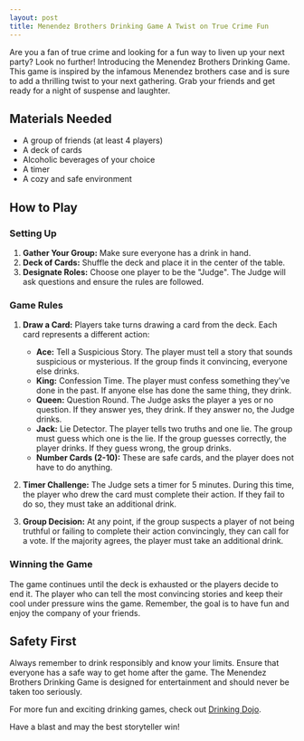 ```yaml
---
layout: post
title: Menendez Brothers Drinking Game A Twist on True Crime Fun
---
```



Are you a fan of true crime and looking for a fun way to liven up your next party? Look no further! Introducing the Menendez Brothers Drinking Game. This game is inspired by the infamous Menendez brothers case and is sure to add a thrilling twist to your next gathering. Grab your friends and get ready for a night of suspense and laughter.

## Materials Needed

- A group of friends (at least 4 players)
- A deck of cards
- Alcoholic beverages of your choice
- A timer
- A cozy and safe environment

## How to Play

### Setting Up

1. **Gather Your Group:** Make sure everyone has a drink in hand.
2. **Deck of Cards:** Shuffle the deck and place it in the center of the table.
3. **Designate Roles:** Choose one player to be the "Judge". The Judge will ask questions and ensure the rules are followed.

### Game Rules

1. **Draw a Card:** Players take turns drawing a card from the deck. Each card represents a different action:
    - **Ace:** Tell a Suspicious Story. The player must tell a story that sounds suspicious or mysterious. If the group finds it convincing, everyone else drinks.
    - **King:** Confession Time. The player must confess something they've done in the past. If anyone else has done the same thing, they drink.
    - **Queen:** Question Round. The Judge asks the player a yes or no question. If they answer yes, they drink. If they answer no, the Judge drinks.
    - **Jack:** Lie Detector. The player tells two truths and one lie. The group must guess which one is the lie. If the group guesses correctly, the player drinks. If they guess wrong, the group drinks.
    - **Number Cards (2-10):** These are safe cards, and the player does not have to do anything.

2. **Timer Challenge:** The Judge sets a timer for 5 minutes. During this time, the player who drew the card must complete their action. If they fail to do so, they must take an additional drink.

3. **Group Decision:** At any point, if the group suspects a player of not being truthful or failing to complete their action convincingly, they can call for a vote. If the majority agrees, the player must take an additional drink.

### Winning the Game

The game continues until the deck is exhausted or the players decide to end it. The player who can tell the most convincing stories and keep their cool under pressure wins the game. Remember, the goal is to have fun and enjoy the company of your friends.

## Safety First

Always remember to drink responsibly and know your limits. Ensure that everyone has a safe way to get home after the game. The Menendez Brothers Drinking Game is designed for entertainment and should never be taken too seriously.

For more fun and exciting drinking games, check out [Drinking Dojo](https://drinkingdojo.com/).

Have a blast and may the best storyteller win!